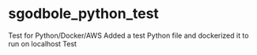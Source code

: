 # sgodbole_python_test
Test for Python/Docker/AWS
Added a test Python file and dockerized it to run on localhost
Test
